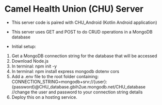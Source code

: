 # Camel Health Union (CHU) Server

- This server code is paired with CHU_Android (Kotlin Android application)
- This server uses GET and POST to do CRUD operations in a MongoDB database

- Initial setup:
1. Get a MongoDB connection string for the database that will be accessed
2. Download Node.js
3. In terminal: npm init -y
4. In terminal: npm install express mongodb dotenv cors
5. Add a .env file to the root folder containing: CONNECTION_STRING=mongodb+srv://{user}:{password}@CHU_database.gbih2ue.mongodb.net/CHU_database   //change the user and password to your connection string details
6. Deploy this on a hosting service.
